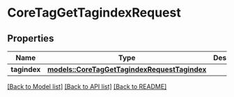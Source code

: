 # CoreTagGetTagindexRequest

## Properties

Name | Type | Description | Notes
------------ | ------------- | ------------- | -------------
**tagindex** | [**models::CoreTagGetTagindexRequestTagindex**](core_tag_get_tagindex_request_tagindex.md) |  | 

[[Back to Model list]](../README.md#documentation-for-models) [[Back to API list]](../README.md#documentation-for-api-endpoints) [[Back to README]](../README.md)


